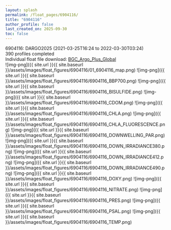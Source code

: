 ```yaml
---
layout: splash
permalink: /float_pages/6904116/
title: "6904116"
author_profile: false
last_created_on: 2025-09-30
toc: false
---
```

 
6904116: DARGO2025 (2021-03-25T16:24 to 2022-03-30T03:24)\
390 profiles completed\
Individual float file download: [BGC_Argo_Plus_Global](https://ftp.soest.hawaii.edu/bgc_argo_plus/Individual_Floats/outliers_removed/6904116_Sprof_processed.nc)\
![img-png]({{ site.url }}{{ site.baseurl }}/assets/images/float_figures/6904116/01_6904116_map.png)
![img-png]({{ site.url }}{{ site.baseurl }}/assets/images/float_figures/6904116/6904116_BBP700.png)
![img-png]({{ site.url }}{{ site.baseurl }}/assets/images/float_figures/6904116/6904116_BISULFIDE.png)
![img-png]({{ site.url }}{{ site.baseurl }}/assets/images/float_figures/6904116/6904116_CDOM.png)
![img-png]({{ site.url }}{{ site.baseurl }}/assets/images/float_figures/6904116/6904116_CHLA.png)
![img-png]({{ site.url }}{{ site.baseurl }}/assets/images/float_figures/6904116/6904116_CHLA_FLUORESCENCE.png)
![img-png]({{ site.url }}{{ site.baseurl }}/assets/images/float_figures/6904116/6904116_DOWNWELLING_PAR.png)
![img-png]({{ site.url }}{{ site.baseurl }}/assets/images/float_figures/6904116/6904116_DOWN_IRRADIANCE380.png)
![img-png]({{ site.url }}{{ site.baseurl }}/assets/images/float_figures/6904116/6904116_DOWN_IRRADIANCE412.png)
![img-png]({{ site.url }}{{ site.baseurl }}/assets/images/float_figures/6904116/6904116_DOWN_IRRADIANCE490.png)
![img-png]({{ site.url }}{{ site.baseurl }}/assets/images/float_figures/6904116/6904116_DOXY.png)
![img-png]({{ site.url }}{{ site.baseurl }}/assets/images/float_figures/6904116/6904116_NITRATE.png)
![img-png]({{ site.url }}{{ site.baseurl }}/assets/images/float_figures/6904116/6904116_PRES.png)
![img-png]({{ site.url }}{{ site.baseurl }}/assets/images/float_figures/6904116/6904116_PSAL.png)
![img-png]({{ site.url }}{{ site.baseurl }}/assets/images/float_figures/6904116/6904116_TEMP.png)
